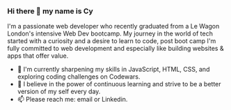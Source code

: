 ### Hi there 👋 my name is Cy

I'm a passionate web developer who recently graduated from a Le Wagon London's intensive Web Dev bootcamp. My journey in the world of tech started with a curiosity and a desire to learn to code, post boot camp I'm fully committed to web development and especially like building websites & apps that offer value.
- 🌱 I'm currently sharpening my skills in JavaScript, HTML, CSS, and exploring coding challenges on Codewars. 
- 🚀 I believe in the power of continuous learning and strive to be a better version of my self every day.
- 📫 Please reach me: email or Linkedin.

